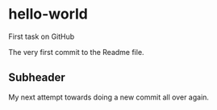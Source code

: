 # hello-world
First task on GitHub

The very first commit to the Readme file.

## Subheader
My next attempt towards doing a new commit all over again.